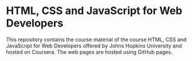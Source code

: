 # HTML, CSS and JavaScript for Web Developers
This repository contains the course material of the course HTML, CSS and JavaScript for Web Developers offered by Johns Hopkins University and hosted on Coursera. The web pages are hosted using GitHub pages.
